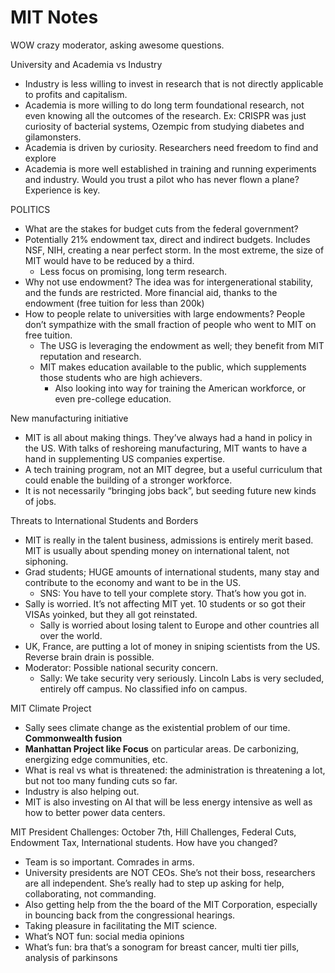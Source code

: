 # MIT Notes

WOW crazy moderator, asking awesome questions. 

University and Academia vs Industry 

- Industry is less willing to invest in research that is not directly applicable to profits and capitalism.
- Academia is more willing to do long term foundational research, not even knowing all the outcomes of the research. Ex: CRISPR was just curiosity of bacterial systems, Ozempic from studying diabetes and gilamonsters.
- Academia is driven by curiosity. Researchers need freedom to find and explore
- Academia is more well established in training and running experiments and industry. Would you trust a pilot who has never flown a plane? Experience is key.

POLITICS 

- What are the stakes for budget cuts from the federal government?
- Potentially 21% endowment tax, direct and indirect budgets. Includes NSF, NIH, creating a near perfect storm. In the most extreme, the size of MIT would have to be reduced by a third.
    - Less focus on promising, long term research.
- Why not use endowment? The idea was for intergenerational stability, and the funds are restricted. More financial aid, thanks to the endowment (free tuition for less than 200k)
- How to people relate to universities with large endowments? People don’t sympathize with the small fraction of people who went to MIT on free tuition.
    - The USG is leveraging the endowment as well; they benefit from MIT reputation and research.
    - MIT makes education available to the public, which supplements those students who are high achievers.
        - Also looking into way for training the American workforce, or even pre-college education.

New manufacturing initiative

- MIT is all about making things. They’ve always had a hand in policy in the US. With talks of reshoreing manufacturing, MIT wants to have a hand in supplementing US companies expertise.
- A tech training program, not an MIT degree, but a useful curriculum that could enable the building of a stronger workforce.
- It is not necessarily “bringing jobs back”, but seeding future new kinds of jobs.

Threats to International Students and Borders 

- MIT is really in the talent business, admissions is entirely merit based. MIT is usually about spending money on international talent, not siphoning.
- Grad students; HUGE amounts of international students, many stay and contribute to the economy and want to be in the US.
    - SNS: You have to tell your complete story. That’s how you got in.
- Sally is worried. It’s not affecting MIT yet. 10 students or so got their VISAs yoinked, but they all got reinstated.
    - Sally is worried about losing talent to Europe and other countries all over the world.
- UK, France, are putting a lot of money in sniping scientists from the US. Reverse brain drain is possible.
- Moderator: Possible national security concern.
    - Sally: We take security very seriously. Lincoln Labs is very secluded, entirely off campus. No classified info on campus.

MIT Climate Project 

- Sally sees climate change as the existential problem of our time. **Commonwealth fusion**
- **Manhattan Project like Focus** on particular areas. De carbonizing, energizing edge communities, etc.
- What is real vs what is threatened: the administration is threatening a lot, but not too many funding cuts so far.
- Industry is also helping out.
- MIT is also investing on AI that will be less energy intensive as well as how to better power data centers.

MIT President Challenges: October 7th, Hill Challenges, Federal Cuts, Endowment Tax, International students. How have you changed? 

- Team is so important. Comrades in arms.
- University presidents are NOT CEOs. She’s not their boss, researchers are all independent. She’s really had to step up asking for help, collaborating, not commanding.
- Also getting help from the the board of the MIT Corporation, especially in bouncing back from the congressional hearings.
- Taking pleasure in facilitating the MIT science.
- What’s NOT fun: social media opinions
- What’s fun: bra that’s a sonogram for breast cancer, multi tier pills, analysis of parkinsons